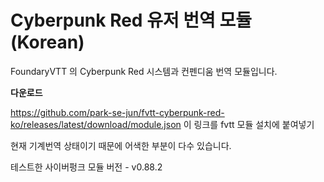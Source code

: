 #  Cyberpunk Red 유저 번역 모듈(Korean)

FoundaryVTT 의 Cyberpunk Red 시스템과 컨펜디움 번역 모듈입니다.


**다운로드**

https://github.com/park-se-jun/fvtt-cyberpunk-red-ko/releases/latest/download/module.json 이 링크를 fvtt 모듈 설치에 붙여넣기

현재 기계번역 상태이기 때문에 어색한 부분이 다수 있습니다.

테스트한 사이버펑크 모듈 버전 - v0.88.2
